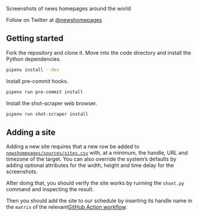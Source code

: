 Screenshots of news homepages around the world

Follow on Twitter at [@newshomepages](https://twitter.com/newshomepages)

## Getting started

Fork the repository and clone it. Move into the code directory and install the Python dependencies.

```bash
pipenv install --dev
```

Install pre-commit hooks.

```bash
pipenv run pre-commit install
```

Install the shot-scraper web browser.

```bash
pipenv run shot-scraper install
```

## Adding a site

Adding a new site requires that a new row be added to [`newshomepages/sources/sites.csv`](./newshomepages/sources/sites.csv) with, at a minimum, the handle, URL and timezone of the target. You can also override the system’s defaults by adding optional attributes for the width, height and time delay for the screenshots.

After doing that, you should verify the site works by running the `shoot.py` command and inspecting the result.

Then you should add the site to our schedule by inserting its handle name in the `matrix` of the relevant[GitHub Action workflow](https://github.com/palewire/news-homepages/blob/main/.github/workflows/socal.yml#L15).
